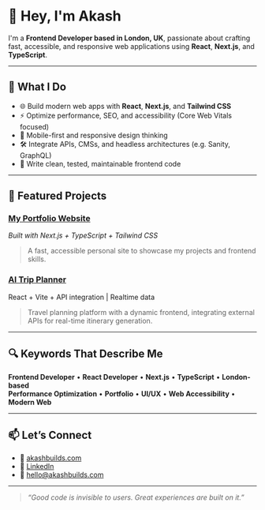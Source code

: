 # 👋 Hey, I'm Akash

I'm a **Frontend Developer based in London, UK**, passionate about crafting fast, accessible, and responsive web applications using **React**, **Next.js**, and **TypeScript**.

---

## 💼 What I Do

- 🌐 Build modern web apps with **React**, **Next.js**, and **Tailwind CSS**
- ⚡ Optimize performance, SEO, and accessibility (Core Web Vitals focused)
- 📱 Mobile-first and responsive design thinking
- 🛠 Integrate APIs, CMSs, and headless architectures (e.g. Sanity, GraphQL)
- 🧪 Write clean, tested, maintainable frontend code

---

## 🚀 Featured Projects

### [My Portfolio Website](https://akashbuilds.com)  
_Built with Next.js + TypeScript + Tailwind CSS_  
> A fast, accessible personal site to showcase my projects and frontend skills.

### [AI Trip Planner](https://easytripai.com/)  
React + Vite + API integration | Realtime data  
> Travel planning platform with a dynamic frontend, integrating external APIs for real-time itinerary
generation.

---

## 🔍 Keywords That Describe Me

**Frontend Developer** • **React Developer** • **Next.js** • **TypeScript** • **London-based**  
**Performance Optimization** • **Portfolio** • **UI/UX** • **Web Accessibility** • **Modern Web**

---

## 📫 Let’s Connect

- 💼 [akashbuilds.com](https://akashbuilds.com)
- 💬 [LinkedIn](https://www.linkedin.com/in/theakashkumar/)
- 📧 hello@akashbuilds.com

---

> *“Good code is invisible to users. Great experiences are built on it.”*
